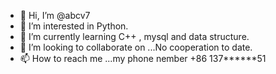 - 👋 Hi, I’m @abcv7
- 👀 I’m interested in Python.
- 🌱 I’m currently learning C++ , mysql and data structure.
- 💞️ I’m looking to collaborate on ...No cooperation to date.
- 📫 How to reach me ...my phone nember +86 137******51

<!---
abcv7/abcv7 is a ✨ special ✨ repository because its `README.md` (this file) appears on your GitHub profile.
You can click the Preview link to take a look at your changes.
--->
